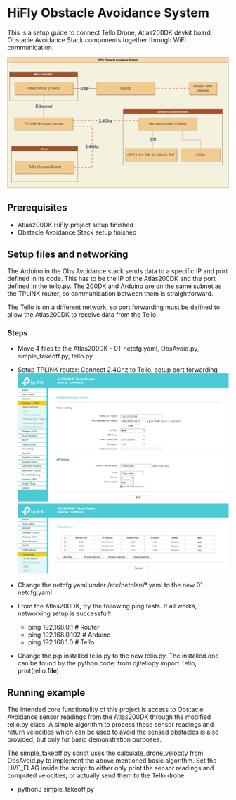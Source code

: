 # HiFly Obstacle Avoidance System
This is a setup guide to connect Tello Drone, Atlas200DK devkit board, Obstacle Avoidance Stack components together through WiFi communication.

![image info](Assets/obs_avoid_system.png)


## Prerequisites
- Atlas200DK HiFly project setup finished 
- Obstacle Avoidance Stack setup finished


## Setup files and networking
The Arduino in the Obs Avoidance stack sends data to a specific IP and port defined in its code. This has to be the IP of the Atlas200DK and the port defined in the tello.py. The 200DK and Arduino are on the same subnet as the TPLINK router, so communication between them is straightforward.

The Tello is on a different network, so port forwarding must be defined to allow the Atlas200DK to receive data from the Tello.

### Steps
- Move 4 files to the Atlas200DK - 01-netcfg.yaml, ObsAvoid.py, simple_takeoff.py, tello.py
- Setup TPLINK router: Connect 2.4Ghz to Tello, setup port forwarding
![image info](Assets/tplink_2.JPG)
![image info](Assets/tplink_3.JPG)

- Change the netcfg.yaml under /etc/netplan/*.yaml to the new 01-netcfg.yaml

- From the Atlas200DK, try the following ping tests. If all works, networking setup is successful!: 
    - ping 192.168.0.1      # Router
    - ping 192.168.0.102    # Arduino
    - ping 192.168.1.0      # Tello

- Change the pip installed tello.py to the new tello.py. The installed one can be found by the python code: from djitellopy import Tello, print(tello.__file__)


## Running example
The intended core functionality of this project is access to Obstacle Avoidance sensor readings from the Atlas200DK through the modified tello.py class. A simple algorithm to process these sensor readings and return velocities which can be used to avoid the sensed obstacles is also provided, but only for basic demonstration purposes.

The simple_takeoff.py script uses the calculate_drone_velocity from ObsAvoid.py to implement the above mentioned basic algorithm. Set the LIVE_FLAG inside the script to either only print the sensor readings and computed velocities, or actually send them to the Tello drone.
- python3 simple_takeoff.py


